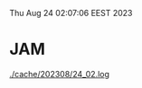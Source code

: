 Thu Aug 24 02:07:06 EEST 2023
# JAM
<a href='./cache/202308/24_02.log'>./cache/202308/24_02.log</a>

